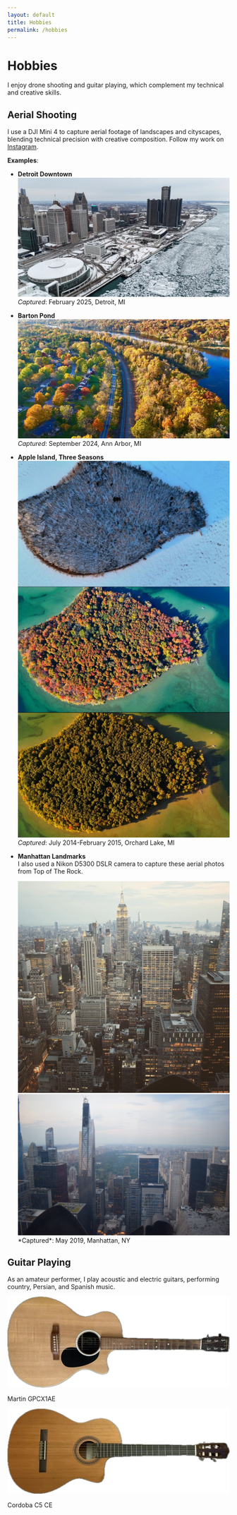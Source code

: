 ```yaml
---
layout: default
title: Hobbies
permalink: /hobbies
---
```


# Hobbies

I enjoy drone shooting and guitar playing, which complement my technical and creative skills.

## Aerial Shooting

I use a DJI Mini 4 to capture aerial footage of landscapes and cityscapes, blending technical precision with creative composition. Follow my work on [Instagram](https://www.instagram.com/onedayinusa007/).

**Examples**:
- **Detroit Downtown**  
  ![Detroit Downtown](/assets/images/detroit_downtown.jpg)  
  *Captured*: February 2025, Detroit, MI  

- **Barton Pond**  
  ![Barton Pond](/assets/images/barton_pond_annarbor_fall.jpg)  
  *Captured*: September 2024, Ann Arbor, MI  

- **Apple Island, Three Seasons**  
  ![Apple Island](/assets/images/apple_island_three_seasons.jpg)  
  *Captured*: July 2014-February 2015, Orchard Lake, MI  

- **Manhattan Landmarks**  
  I also used a Nikon D5300 DSLR camera to capture these aerial photos from Top of The Rock.  
  <div class="flex-container">
    <img src="/assets/images/empire_state.jpg" alt="Empire State" class="responsive-img">
    <img src="/assets/images/central_park.jpg" alt="Central Park" class="responsive-img">
  </div>
  *Captured*: May 2019, Manhattan, NY  

## Guitar Playing

As an amateur performer, I play acoustic and electric guitars, performing country, Persian, and Spanish music.

<div class="flex-container">
  <img src="/assets/images/martin_guitar.webp" alt="Martin Guitar" class="guitar-img">
  <p class="guitar-caption">Martin GPCX1AE</p>
  <img src="/assets/images/cordoba_guitar.webp" alt="Cordoba Guitar" class="guitar-img">
  <p class="guitar-caption">Cordoba C5 CE</p>
</div>


